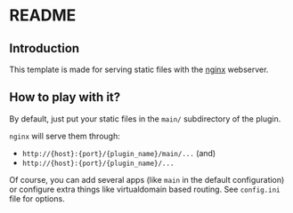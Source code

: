# README

## Introduction

This template is made for serving static files with the [nginx](https://nginx.org/) webserver.

## How to play with it?

By default, just put your static files in the `main/` subdirectory of the plugin.

`nginx` will serve them through:

- `http://{host}:{port}/{plugin_name}/main/...` (and)
- `http://{host}:{port}/{plugin_name}/...`

Of course, you can add several apps (like `main` in the default configuration) or
configure extra things like virtualdomain based routing. See `config.ini` file for options.

